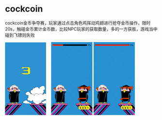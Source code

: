 # cockcoin

cockcoin金币争夺赛，玩家通过点击角色鸡挥动鸡翅进行抢夺金币操作，限时20s，触碰金币累计金币数，比较NPC玩家的获取数量，多的一方获胜，游戏当中碰到飞镖则失败

![](i/play.gif) &nbsp;&nbsp; ![](i/win.gif)   ![](i/fail.gif)


